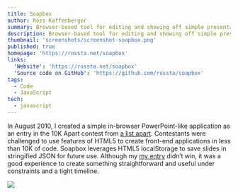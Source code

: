 ```yaml
---
title: Soapbox
author: Ross Kaffenberger
summary: Browser-based tool for editing and showing off simple presentation slides
description: Browser-based tool for editing and showing off simple presentation slides in less than 10K bytes of JavaScript
thumbnail: 'screenshots/screenshot-soapbox.png'
published: true
homepage: 'https://rossta.net/soapbox'
links:
  'Website': 'https://rossta.net/soapbox'
  'Source code on GitHub': 'https://github.com/rossta/soapbox'
tags:
  - Code
  - JavaScript
tech:
  - javascript
---
```


In August 2010, I created a simple in-browser PowerPoint-like application as an entry in the 10K Apart contest from [a list apart][10]. Contestants were challenged to use features of HTML5 to create front-end applications in less than 10K of code. Soapbox leverages HTML5 localStorage to save slides in stringified JSON for future use. Although my [my entry][11] didn’t win, it was a good experience to create something straightforward and useful under constraints and a tight timeline.

[![](screenshots/screenshot-soapbox.png)](https://rossta.net/soapbox)

[10]: http://www.alistapart.com/
[11]: http://10k.aneventapart.com/1/Entry/361
[soap]: https://github.com/rossta/soapbox
